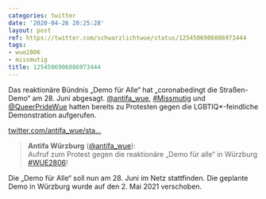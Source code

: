 ```yaml
---
categories: twitter
date: '2020-04-26 20:25:28'
layout: post
ref: https://twitter.com/schwarzlichtwue/status/1254506906086973444
tags:
- wue2806
- missmutig
title: 1254506906086973444
---
```

Das reaktionäre Bündnis „Demo für Alle“ hat „coronabedingt die Straßen-Demo“ am 28. Juni abgesagt. [@antifa_wue](https://twitter.com/antifa_wue), [#Missmutig](/t/missmutig) und [@QueerPrideWue](https://twitter.com/QueerPrideWue) hatten bereits zu Protesten gegen die LGBTIQ\*-feindliche Demonstration aufgerufen.

[twitter.com/antifa_wue/sta…](https://twitter.com/antifa_wue/status/1250826837564981248?s=19)
> <b>Antifa Würzburg</b> ([@antifa_wue](https://twitter.com/antifa_wue)):  
>Aufruf zum Protest gegen die reaktionäre „Demo für alle“ in Würzburg [#WUE2806](/t/wue2806)!   


Die „Demo für Alle“ soll nun am 28. Juni im Netz stattfinden. Die geplante Demo in Würzburg wurde auf den 2. Mai 2021 verschoben.